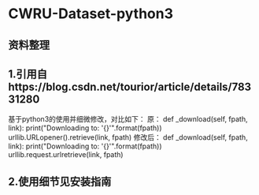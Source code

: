 # CWRU-Dataset-python3
## 资料整理
## 1.引用自https://blog.csdn.net/tourior/article/details/78331280
基于python3的使用并细微修改，对比如下：
原：
    def _download(self, fpath, link):
        print("Downloading to: '{}'".format(fpath))
        urllib.URLopener().retrieve(link, fpath)
修改后：
    def _download(self, fpath, link):
        print("Downloading to: '{}'".format(fpath))
        urllib.request.urlretrieve(link, fpath)
        
## 2.使用细节见安装指南


